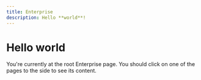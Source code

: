 ```yaml
---
title: Enterprise
description: Hello **world**!
---
```


# Hello world

You're currently at the root Enterprise page. You should click on one of the pages to the side to see its content.
